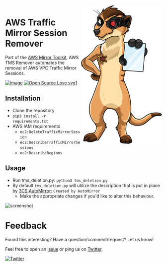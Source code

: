 <img align="right" width="260" height="447" src="https://github.com/3CORESec/AWS-Mirror-Toolkit/raw/master/assets/imgs/mirror-officer-mascot-small.png">

# AWS Traffic Mirror Session Remover

Part of the [AWS Mirror Toolkit](https://github.com/3CORESec/aws-mirror-toolkit), AWS TMS Remover automates the removal of AWS VPC Traffic Mirror Sessions. 

[![image](https://img.shields.io/badge/BuiltOn-AWS-orange)](#)
[![Open Source Love svg1](https://badges.frapsoft.com/os/v1/open-source.svg?v=103)](https://github.com/ellerbrock/open-source-badges/)

## Installation

* Clone the repository
* `pip3 install -r requirements.txt`
* AWS IAM requirements 
  * `ec2:DeleteTrafficMirrorSession`
  * `ec2:DescribeTrafficMirrorSessions`
  * `ec2:DescribeRegions`

## Usage

* Run tms_deletion.py: `python3 tms_deletion.py`
* By default `tms_deletion.py` will utilize the description that is put in place by [3CS AutoMirror](https://github.com/3CORESec/AWS-AutoMirror): `Created by AutoMirror`
  * Make the appropriate changes if you'd like to alter this behaviour. 

<img src="https://i.imgur.com/vUYgoZl.png" alt="screenshot" />

# Feedback

Found this interesting? Have a question/comment/request? Let us know! 

Feel free to open an [issue](https://github.com/3CORESec/AWS-TMS-Remover/issues) or ping us on [Twitter](https://twitter.com/3CORESec).

[![Twitter](https://img.shields.io/twitter/follow/3CORESec.svg?style=social&label=Follow)](https://twitter.com/3CORESec)
